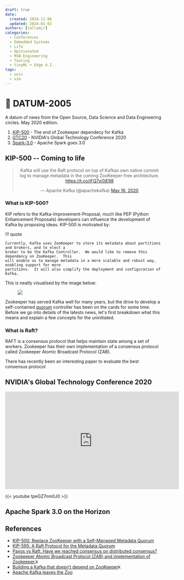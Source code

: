 ```yaml
---
draft: true
date:
  created: 2020-11-06
  updated: 2024-01-02
authors: [tallamjr]
categories:
  - Conferences
  - Embedded Systems
  - Life
  - Opinionated
  - RSW Engineering
  - Tooling
  - tinyML + Edge A.I.
tags:
  - unix
  - vim
---
```


# 📰 **DATUM-2005**

A datum of news from the Open Source, Data Science and Data Engineering circles. May 2020
edition.

<!-- more -->

1. [KIP-500](#kip500) - The end of Zookeeper dependecy for Kafka
2. [GTC20](#gtc20) - NVIDIA's Global Technology Conference 2020
3. [Spark-3.0](#gtc20) - Apache Spark goes 3.0

## <a name="kip500"></a>KIP-500 -- Coming to life

<center>
<blockquote class="twitter-tweet"><p lang="en" dir="ltr">Kafka will use the Raft protocol on top of Kafkas own native commit log to manage metadata in the coming ZooKeeper-free architecture. <a href="https://t.co/iFQ7xOjE98">https://t.co/iFQ7xOjE98</a></p>&mdash; Apache Kafka (@apachekafka) <a href="https://twitter.com/apachekafka/status/1261786929101565952?ref_src=twsrc%5Etfw">May 16, 2020</a></blockquote> <script async src="https://platform.twitter.com/widgets.js" charset="utf-8"></script>
</center>

### What is KIP-500?

KIP refers to the Kafka-Improvement-Proposal, much like PEP (Python Enhancement Proposals)
developers can influence the development of Kafka by proposing ideas. KIP-500 is motivated by:

!!! quote

    Currently, Kafka uses ZooKeeper to store its metadata about partitions and brokers, and to elect a
    broker to be the Kafka Controller.  We would like to remove this dependency on ZooKeeper.  This
    will enable us to manage metadata in a more scalable and robust way, enabling support for more
    partitions.  It will also simplify the deployment and configuration of Kafka.

This is neatly visualised by the image below:

<figure markdown>
<figcaption markdown>
<img src="https://cwiki.apache.org/confluence/download/attachments/123898922/a.png?version=1&modificationDate=1564694752000&api=v2" class="alignright">
</figcaption>
</figure>

Zookeeper has served Kafka well for many years, but the drive to develop a self-contained <a
href="#" class="tooltip tooltip-left" title="the minimum number of members of an assembly or society that must be
present at any of its meetings to make the proceedings of that meeting valid.">quorum</a> controller
has been on the cards for some time. Before we go into details of the latests news, let's first
breakdown what this means and explain a few concepts for the uninitiated.

### What is Raft?

RAFT is a consensus protocol that helps maintain state among a set of workers. Zookeeper has their
own implementation of a consensus protocol called Zookeeper Atomic Broadcast Protocol (ZAB).

There has recently been an interesting paper to evaluate the best consensus protocol

## NVIDIA's Global Technology Conference 2020<a name="gtc20"></a>

<center>
<iframe width="560" height="315" src="https://www.youtube.com/embed/tpeGZ7nm0J0" title="YouTube video player" frameborder="0" allow="accelerometer; autoplay; clipboard-write; encrypted-media; gyroscope; picture-in-picture" allowfullscreen></iframe>
</center>

{{< youtube tpeGZ7nm0J0 >}}

## Apache Spark 3.0 on the Horizon

## References

- [KIP-500: Replace ZooKeeper with a Self-Managed Metadata Quorum](https://cwiki.apache.org/confluence/display/KAFKA/KIP-500%3A+Replace+ZooKeeper+with+a+Self-Managed+Metadata+Quorum)
- [KIP-595: A Raft Protocol for the Metadata Quorum](https://cwiki.apache.org/confluence/display/KAFKA/KIP-595%3A+A+Raft+Protocol+for+the+Metadata+Quorum)
- [Paxos vs Raft: Have we reached consensus on distributed consensus?](https://arxiv.org/pdf/2004.05074.pdf)
- [Zookeeper Atomic Broadcast Protocol (ZAB) and implementation of Zookeeper.](https://www.cloudkarafka.com/blog/2018-07-04-cloudkarafka-zab.html)k
- [Building a Kafka that doesn’t depend on ZooKeeper](https://thehoard.blog/building-a-kafka-that-doesnt-depend-on-zookeeper-2c4701b6e961)k
- [Apache Kafka leaves the Zoo](https://medium.com/@lukasz.antoniak/apache-kafka-leaves-the-zoo-bef529ba82b7)

<!-- {{< figure src="/blog/img/posts/2016-11-12-Matlab-R-Julia-Notebooks/newprojectlist.png" class="alignright">}} -->

<!-- ```python -->
<!-- print(f"Numpy: {np.__version__}") -->
<!-- ``` -->

<!-- Say if I said something here -->

<!-- ```bash -->
<!-- $ echo "Hello World!" -->
<!-- ``` -->

<!-- ```scala -->
<!-- println("hello") -->
<!-- def somefunction(col: String) -->

<!-- val mate = Int 5 -->
<!-- ``` -->
